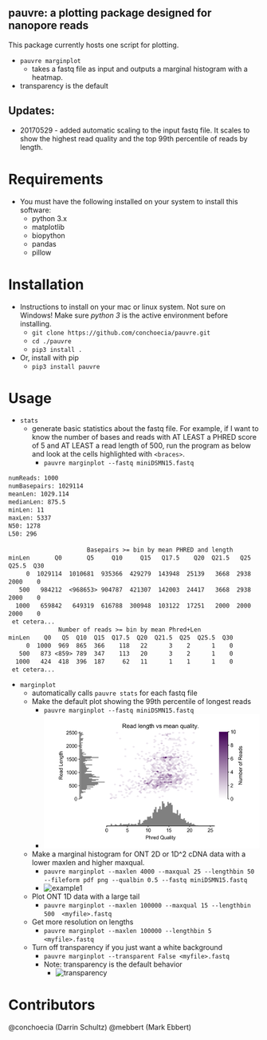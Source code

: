 ## pauvre: a plotting package designed for nanopore reads

This package currently hosts one script for plotting.

- `pauvre marginplot`
  - takes a fastq file as input and outputs a marginal histogram with a heatmap.
- transparency is the default

## Updates:
- 20170529 - added automatic scaling to the input fastq file. It
  scales to show the highest read quality and the top 99th percentile
  of reads by length.

# Requirements

- You must have the following installed on your system to install this software:
  - python 3.x
  - matplotlib
  - biopython
  - pandas
  - pillow

# Installation

- Instructions to install on your mac or linux system. Not sure on
  Windows! Make sure *python 3* is the active environment before
  installing.
  - `git clone https://github.com/conchoecia/pauvre.git`
  - `cd ./pauvre`
  - `pip3 install .`
- Or, install with pip
  - `pip3 install pauvre`

# Usage
- `stats`
  - generate basic statistics about the fastq file. For example, if I
    want to know the number of bases and reads with AT LEAST a PHRED
    score of 5 and AT LEAST a read length of 500, run the program as below 
    and look at the cells highlighted with `<braces>`.
    - `pauvre marginplot --fastq miniDSMN15.fastq`


```
numReads: 1000
numBasepairs: 1029114
meanLen: 1029.114
medianLen: 875.5
minLen: 11
maxLen: 5337
N50: 1278
L50: 296

                      Basepairs >= bin by mean PHRED and length
minLen       Q0       Q5     Q10     Q15   Q17.5    Q20  Q21.5   Q25  Q25.5  Q30
     0  1029114  1010681  935366  429279  143948  25139   3668  2938   2000    0
   500   984212  <968653> 904787  421307  142003  24417   3668  2938   2000    0
  1000   659842   649319  616788  300948  103122  17251   2000  2000   2000    0
 et cetera...
              Number of reads >= bin by mean Phred+Len
minLen    Q0   Q5  Q10  Q15  Q17.5  Q20  Q21.5  Q25  Q25.5  Q30
     0  1000  969  865  366    118   22      3    2      1    0
   500   873 <859> 789  347    113   20      3    2      1    0
  1000   424  418  396  187     62   11      1    1      1    0
 et cetera...
```

- `marginplot`
  - automatically calls `pauvre stats` for each fastq file
  - Make the default plot showing the 99th percentile of longest reads
    - `pauvre marginplot --fastq miniDSMN15.fastq`
    - ![default](files/default_miniDSMN15.png)
  - Make a marginal histogram for ONT 2D or 1D^2 cDNA data with a
    lower maxlen and higher maxqual.
    - `pauvre marginplot --maxlen 4000 --maxqual 25 --lengthbin 50 --fileform pdf png --qualbin 0.5 --fastq miniDSMN15.fastq`
    - ![example1](files/miniDSMN15.png)
  - Plot ONT 1D data with a large tail
    - `pauvre marginplot --maxlen 100000 --maxqual 15 --lengthbin 500  <myfile>.fastq`
  - Get more resolution on lengths
    - `pauvre marginplot --maxlen 100000 --lengthbin 5  <myfile>.fastq`
  - Turn off transparency if you just want a white background
    - `pauvre marginplot --transparent False <myfile>.fastq`
    - Note: transparency is the default behavior
      - ![transparency](files/transparency.001.jpeg)

# Contributors

@conchoecia (Darrin Schultz)
@mebbert (Mark Ebbert)
